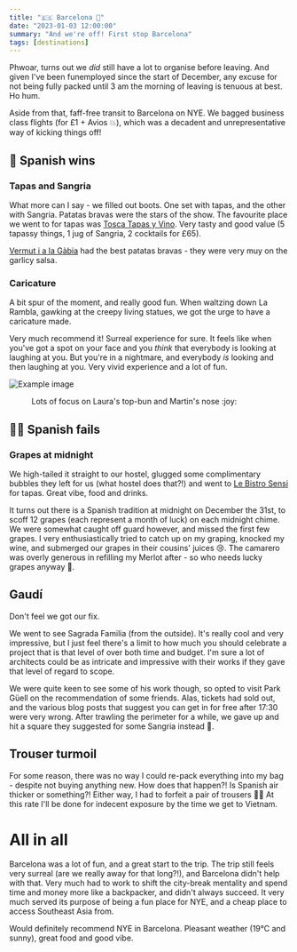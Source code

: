 ```yaml
---
title: "🇪🇸 Barcelona 🥘"
date: "2023-01-03 12:00:00"
summary: "And we're off! First stop Barcelona"
tags: [destinations]
---
```

Phwoar, turns out we _did_ still have a lot to organise before leaving. And given I've been funemployed since the start of December, any excuse for not being fully packed until 3 am the morning of leaving is tenuous at best. Ho hum.

Aside from that, faff-free transit to Barcelona on NYE. We bagged business class flights (for £1 + Avios 💥), which was a decadent and unrepresentative way of kicking things off!

## 🚀 Spanish wins

### Tapas and Sangria

What more can I say - we filled out boots. One set with tapas, and the other with Sangria.
Patatas bravas were the stars of the show. The favourite place we went to for tapas was [Tosca Tapas y Vino](http://toscatapas.com/). Very tasty and good value (5 tapassy things, 1 jug of Sangria, 2 cocktails for £65).

[Vermut i a la Gàbia](https://www.facebook.com/profile.php?id=100063717845250) had the best patatas bravas - they were very muy on the garlicy salsa.

### Caricature

A bit spur of the moment, and really good fun. When waltzing down La Rambla, gawking at the creepy living statues, we got the urge to have a caricature made.

Very much recommend it! Surreal experience for sure. It feels like when you've got a spot on your face and you _think_ that everybody is looking at laughing at you. But you're in a nightmare, and everybody *is* looking and then laughing at you. Very vivid experience and a lot of fun.

![Example image](/charicature.jpg)
<figure>Lots of focus on Laura's top-bun and Martin's nose :joy:</figure>

## 🙅‍♂️ Spanish fails

### Grapes at midnight 

We high-tailed it straight to our hostel, glugged some complimentary bubbles they left for us (what hostel does that?!) and went to [Le Bistro Sensi](https://sensi.es/bistro/) for tapas. Great vibe, food and drinks.

It turns out there is a Spanish tradition at midnight on December the 31st, to scoff 12 grapes (each represent a month of luck) on each midnight chime. We were somewhat caught off guard however, and missed the first few grapes. I very enthusiastically tried to catch up on my graping, knocked my wine, and submerged our grapes in their cousins' juices 😢. The camarero was overly generous in refilling my Merlot after - so who needs lucky grapes anyway 💪.

## Gaudí

Don't feel we got our fix. 

We went to see Sagrada Familia (from the outside). It's really cool and very impressive, but I just feel there's a limit to how much you should celebrate a project that is that level of over both time and budget. I'm sure a lot of architects could be as intricate and impressive with their works if they gave that level of regard to scope.

We were quite keen to see some of his work though, so opted to visit Park Güell on the recommendation of some friends. Alas, tickets had sold out, and the various blog posts that suggest you can get in for free after 17:30 were very wrong. After trawling the perimeter for a while, we gave up and hit a square they suggested for some Sangria instead 🍹.

## Trouser turmoil

For some reason, there was no way I could re-pack everything into my bag - despite not buying anything new. How does that happen?! Is Spanish air thicker or something?! Either way, I had to forfeit a pair of trousers 🤦‍♂️ At this rate I'll be done for indecent exposure by the time we get to Vietnam.


# All in all

Barcelona was a lot of fun, and a great start to the trip. The trip still feels very surreal (are we really away for that long?!), and Barcelona didn't help with that. Very much had to work to shift the city-break mentality and spend time and money more like a backpacker, and didn't always succeed. It very much served its purpose of being a fun place for NYE, and a cheap place to access Southeast Asia from.

Would definitely recommend NYE in Barcelona. Pleasant weather (19°C and sunny), great food and good vibe.